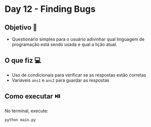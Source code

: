 # Day 12 - Finding Bugs

## Objetivo 🎯
- Questionário simples para o usuário adivinhar qual linguagem de programação está sendo usada e qual a lição atual.

## O que fiz 💻

- Uso de condicionais para verificar se as respostas estão corretas
- Variáveis `ans1` e `ans2` para guardar as respostas

## Como executar ⏯️
No terminal, execute:
```bash
python main.py